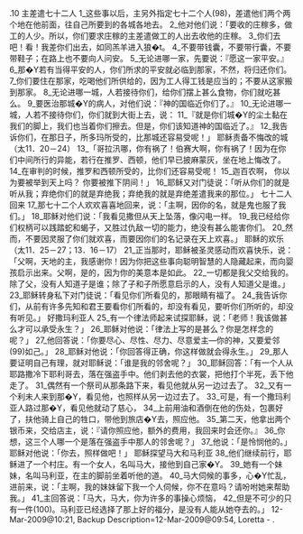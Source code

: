 .10 
主差遣七十二人 
1_这些事以后，主另外指定七十二个人(98)，差遣他们两个两个地在他前面，往自己所要到的各城各地去。 2_他对他们说：「要收的庄稼多，做工的人少。所以，你们要求庄稼的主差遣做工的人出去收他的庄稼。 3_你们去吧！看！我差你们出去，如同羔羊进入狼�t。 4_不要带钱囊，不要带行囊，不要带鞋子；在路上也不要向人问安。 5_无论进哪一家，先要说：『愿这一家平安。』 6_那�Y若有当得平安的人，你们所求的平安就必临到那家，不然，将归还你们。 7_你们要住在那家，吃喝他们所供给的，因为工人得工钱是应当的；不要从这家搬到那家。 8_无论进哪一城，人若接待你们，给你们摆上甚么食物，你们就吃甚么。 9_要医治那城�Y的病人，对他们说：『神的国临近你们了。』 10_无论进哪一城，人若不接待你们，你们就到大街上去，说： 11_『就是你们城�Y的尘土黏在我们的脚上，我们也当着你们擦去。但是，你们该知道神的国临近了。』 12_我告诉你们，在那日子，所多玛所受的，比那城还容易受呢！」 
耶稣责备不悔改的城 
（太11．20－24） 
13_「哥拉汛哪，你有祸了！伯赛大啊，你有祸了！因为在你们中间所行的异能，若行在推罗、西顿，他们早已披麻蒙灰，坐在地上悔改了。 14_在审判的时候，推罗和西顿所受的，比你们还容易受呢！ 15_迦百农啊， 
你以为要被举到天上吗？ 
你要被推下阴间！」 
16_耶稣又对门徒说：「听从你们的就是听从我；弃绝你们的就是弃绝我；弃绝我的就是弃绝差遣我来的那位。」 
七十二人回来 
17_那七十二个人欢欢喜喜地回来，说：「主啊，因你的名，就是鬼也服了我们。」 18_耶稣对他们说：「我看见撒但从天上坠落，像闪电一样。 19_我已经给你们权柄可以践踏蛇和蝎子，又胜过仇敌一切的能力，绝没有甚么能害你们。 20_然而，不要因灵服了你们就欢喜，而要因你们的名记录在天上欢喜。」 
耶稣的欢乐 
（太11．25－27；13．16－17） 
21_正当那时，耶稣被圣灵感动而欢喜快乐，说：「父啊，天地的主，我感谢你！因为你把这些事向聪明智慧的人隐藏起来，而向婴孩启示出来。父啊，是的，因为你的美意本是如此。 22_一切都是我父交给我的。除了父，没有人知道子是谁；除了子和子所愿意启示的人，没有人知道父是谁。」 
23_耶稣转身私下对门徒说：「看见你们所看见的，那眼睛有福了。 24_我告诉你们，从前有许多先知和君王要看你们所看的，却没有看见，要听你们所听的，却没有听见。」 
好撒玛利亚人 
25_有一个律法师起来试探耶稣，说：「老师！我该做甚么才可以承受永生？」 26_耶稣对他说：「律法上写的是甚么？你是怎样念的呢？」 27_他回答说：「你要尽心、尽性、尽力、尽意爱主―你的神，又要爱邻(99)如己。」 28_耶稣对他说：「你回答得正确，你这样做就会得永生。」 29_那人要证明自己有理，就对耶稣说：「谁是我的邻舍呢？」 
30_耶稣回答：「有一个人从耶路撒冷下耶利哥去，落在强盗手中。他们剥去他的衣裳，把他打个半死，丢下他走了。 31_偶然有一个祭司从那条路下来，看见他就从另一边过去了。 32_又有一个利未人来到那�Y，看见他，也照样从另一边过去了。 33_可是，有一个撒玛利亚人路过那�Y，看见他就动了慈心， 34_上前用油和酒倒在他的伤处，包裹好了，扶他骑上自己的牲口，带他到旅店�Y去，照应他。 35_第二天，他拿出两个银币来，交给店主，说：『请你照应他，额外的费用，我回来时会还你。』 36_你想，这三个人哪一个是落在强盗手中那人的邻舍呢？」 37_他说：「是怜悯他的。」耶稣对他说：「你去，照样做吧！」 
耶稣探望马大和马利亚 
38_他们继续前行，耶稣进了一个村庄。有一个女人，名叫马大，接他到自己家�Y。 39_她有一个妹妹，名叫马利亚，在主的脚前坐着听他的道。 40_马大伺候的事多，心�Y忙乱，进前来，说：「主啊，我的妹妹留下我一个人伺候，你不在意吗？请吩咐她来帮助我。」 41_主回答说：「马大，马大，你为许多的事操心烦恼， 42_但是不可少的只有一件(100)。马利亚已经选择了那上好的福分，是没有人能从她夺去的。」 
12-Mar-2009@10:21, Backup Description=12-Mar-2009@09:54, Loretta - 
.